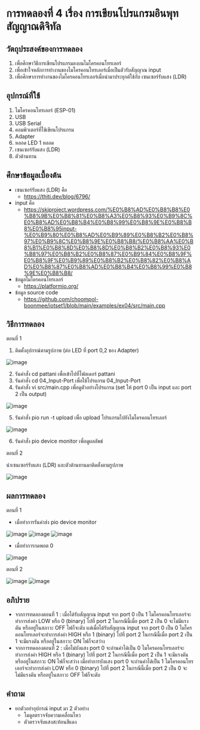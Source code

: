 # การทดลองที่ 4 เรื่อง การเขียนโปรแกรมอินพุทสัญญาณดิจิทัล

## วัตถุประสงค์ของการทดลอง
1. เพื่อศึกษาวิธีการเขียนโปรแกรมลงบนไมโครคอนโทรเลอร์ 
2. เพื่อเข้าใจหลักการทำงานของไมโครคอนโทรเลอร์เมื่อเป็นตัวรับสัญญาณ input
3. เพื่อศึกษาการทำงานของไมโครคอนโทรเลอร์เมื่อนำมาประยุกต์ใช้กับ เซนเซอร์รับแสง (LDR)

## อุปกรณ์ที่ใช้ 
1. ไมโครคอนโทรเลอร์ (ESP-01)
2. USB
3. USB Serial
4. คอมพิวเตอร์ที่ใช้เขียนโปรแกรม
5. Adapter
6. หลอด LED 1 หลอด
7. เซนเซอร์รับแสง (LDR)
8. ตัวต้านทาน

## ศึกษาข้อมูลเบื้องต้น
* เซนเซอร์รับแสง (LDR) คือ
  * https://thiti.dev/blog/6796/
* input คือ
  * https://skjproject.wordpress.com/%E0%B8%AD%E0%B8%B8%E0%B8%9B%E0%B8%81%E0%B8%A3%E0%B8%93%E0%B9%8C%E0%B8%AD%E0%B8%B4%E0%B8%99%E0%B8%9E%E0%B8%B8%E0%B8%95input-%E0%B9%80%E0%B8%AD%E0%B9%89%E0%B8%B2%E0%B8%97%E0%B9%8C%E0%B8%9E%E0%B8%B8/%E0%B8%AA%E0%B8%B1%E0%B8%8D%E0%B8%8D%E0%B8%B2%E0%B8%93%E0%B8%97%E0%B8%B2%E0%B8%87%E0%B9%84%E0%B8%9F%E0%B8%9F%E0%B9%89%E0%B8%B2%E0%B8%82%E0%B8%AD%E0%B8%87%E0%B8%AD%E0%B8%B4%E0%B8%99%E0%B8%9E%E0%B8%B8/
* ข้อมูลไมโครคอนโทรเลอร์
  * https://platformio.org/
* ข้อมูล source code
  * https://github.com/choompol-boonmee/iotset1/blob/main/examples/ex04/src/main.cpp
  
## วิธีการทดลอง
ตอนที่ 1 
1. ติดตั้งอุปกรณ์ตามรูปภาพ (ต่อ LED ที่ port 0,2 ของ Adapter)

![image](https://user-images.githubusercontent.com/80880229/112199874-32531280-8c41-11eb-9642-9446dd1870cb.png)

2. รันคำสั่ง cd pattani เพื่อเข้าไปที่โฟลเดอร์ pattani
3. รันคำสั่ง cd 04_Input-Port เพื่อใช้โปรแกรม 04_Input-Port
4. รันคำสั่ง vi src/main.cpp เพื่อดูตัวอย่างโปรแกรม (set ให้ port 0 เป็น input และ port 2 เป็น output)

![image](https://user-images.githubusercontent.com/80880229/112199969-50b90e00-8c41-11eb-8397-bd5c30f3f729.png)

5. รันคำสั่ง pio run -t upload เพื่อ upload โปรแกรมไปยังไมโครคอนโทรเลอร์

![image](https://user-images.githubusercontent.com/80880229/112200176-8c53d800-8c41-11eb-8545-0f4a612f2ca1.png)

6. รันคำสั่ง pio device monitor เพื่อดูผลลัพธ์

ตอนที่ 2

นำเซนเซอร์รับแสง (LDR) และตัวต้านทานมาติดตั้งตามรูปภาพ

![image](https://user-images.githubusercontent.com/80880229/112201176-91fded80-8c42-11eb-87c1-10c3d886ebb6.png)

## ผลการทดลอง
ตอนที่ 1
* เมื่อทำการรันคำส่ง pio device monitor

![image](https://user-images.githubusercontent.com/80880229/112200350-bad1b300-8c41-11eb-89d7-43ab2d795a31.png)
![image](https://user-images.githubusercontent.com/80880229/112200516-e5237080-8c41-11eb-85b7-b12531624072.png)
![image](https://user-images.githubusercontent.com/80880229/112200628-ff5d4e80-8c41-11eb-9740-d5fa52d00bd3.png)

* เมื่อทำการกดพอต 0

![image](https://user-images.githubusercontent.com/80880229/112200760-2287fe00-8c42-11eb-938c-8b045407e715.png)

ตอนที่ 2

![image](https://user-images.githubusercontent.com/80880229/112201347-bc4fab00-8c42-11eb-916d-9261294a5807.png)
![image](https://user-images.githubusercontent.com/80880229/112201411-cd002100-8c42-11eb-9009-1ba1ede99539.png)


## อภิปราย
* จากการทดลองตอนที่ 1 : เมื่อได้รับสัญญาณ input จาก port 0 เป็น 1 ไมโครคอนโทรเลอร์จะทำการส่งค่า LOW หรือ 0 (binary) ไปที่ port 2 ในกรณีนี้เมื่อ port 2 เป็น 0 จะไม่มีแรงดัน หรืออยู่ในสภาวะ OFF ไฟก็จะดับ แต่เมื่อได้รับสัญญาณ input จาก port 0 เป็น 0 ไมโครคอนโทรเลอร์จะทำการส่งค่า HIGH หรือ 1 (binary) ไปที่ port 2 ในกรณีนี้เมื่อ port 2 เป็น 1 จะมีแรงดัน หรืออยู่ในสภาวะ ON ไฟก็จะสว่าง
* จากการทดลองตอนที่ 2 : เมื่อไม่บังแสง port 0 จะอ่านค่าได้เป็น 0 ไมโครคอนโทรเลอร์จะทำการส่งค่า HIGH หรือ 1 (binary) ไปที่ port 2 ในกรณีนี้เมื่อ port 2 เป็น 1 จะมีแรงดัน หรืออยู่ในสภาวะ ON ไฟก็จะสว่าง เมื่อทำการบังแสง port 0 จะอ่านค่าได้เป็น 1 ไมโครคอนโทรเลอร์จะทำการส่งค่า LOW หรือ 0 (binary) ไปที่ port 2 ในกรณีนี้เมื่อ port 2 เป็น 0 จะไม่มีแรงดัน หรืออยู่ในสภาวะ OFF ไฟก็จะดับ
  
## คำถาม
* ยกตัวอย่าอุปกรณ์ input มา 2 ตัวอย่าง
  * โมดูลตรวจจับความเคลื่อนไหว
  * ตัวตรวจจับแสงสะท้อนสีแดง
